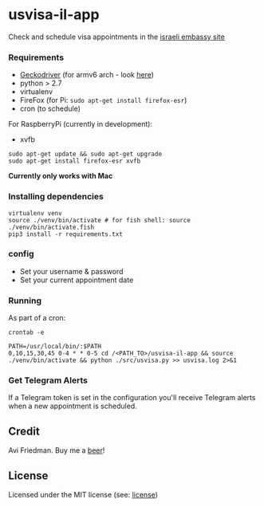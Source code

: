 usvisa-il-app
=============

Check and schedule visa appointments in the [israeli embassy site][israel embassy site]

### Requirements

* [Geckodriver][geckodriver bins] (for armv6 arch - look [here][armv6 geckodriver bins])
* python > 2.7
* virtualenv
* FireFox (for Pi: `sudo apt-get install firefox-esr`)
* cron (to schedule)

For RaspberryPi (currently in development):

* xvfb

```shell
sudo apt-get update && sudo apt-get upgrade
sudo apt-get install firefox-esr xvfb 
```

**Currently only works with Mac**

### Installing dependencies

```shell
virtualenv venv
source ./venv/bin/activate # for fish shell: source ./venv/bin/activate.fish
pip3 install -r requirements.txt
```

### config

* Set your username & password
* Set your current appointment date

### Running

As part of a cron:

```shell
crontab -e
```

```shell
PATH=/usr/local/bin/:$PATH
0,10,15,30,45 0-4 * * 0-5 cd /<PATH_TO>/usvisa-il-app && source ./venv/bin/activate && python ./src/usvisa.py >> usvisa.log 2>&1
```

### Get Telegram Alerts

If a Telegram token is set in the configuration you'll receive Telegram alerts when a new appointment is scheduled.

## Credit

Avi Friedman. Buy me a [beer][buy me coffee]!

## License

Licensed under the MIT license (see: [license](LICENSE))

[israel embassy site]: https://ais.usvisa-info.com/he-il
[armv6 geckodriver bins]: https://github.com/d0ku/GeckoDriver_ARMv6
[geckodriver bins]: https://github.com/mozilla/geckodriver/releases
[buy me coffee]: https://www.buymeacoffee.com/avifr